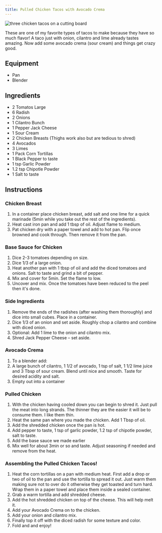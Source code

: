```yaml
---
title: Pulled Chicken Tacos with Avocado Crema
---
```


![three chicken tacos on a cutting board](../../images/pulled-chicken-tacos.jpg)

These are one of my favorite types of tacos to make because they have so much flavor! A taco just with onion, cilantro and lime already tastes amazing. Now add some avocado crema (sour cream) and things get crazy good.

## Equipment 

- Pan
- Blender

## Ingredients 

- 2 Tomatos Large
- 6 Radish
- 2 Onions
- 1 Cilantro Bunch
- 1 Pepper Jack Cheese
- 1 Sour Cream
- 2 Chicken Breasts (Thighs work also but are tedious to shred)
- 4 Avocados
- 3 Limes
- 1 Pack Corn Tortillas
- 1 Black Pepper to taste
- 1 tsp Garlic Powder
- 1.2 tsp Chipotle Powder
- 1 Salt to taste

## Instructions 

### Chicken Breast 

1. In a container place chicken breast, add salt and one lime for a quick marinade (5min while you take out the rest of the ingredients).
2. Heat cast iron pan and add 1 tbsp of oil. Adjust flame to medium.
3. Pat chicken dry with a paper towel and add to hot pan. Flip once browned and cook through. Then remove it from the pan.

### Base Sauce for Chicken 

1. Dice 2-3 tomatoes depending on size.
2. Dice 1/3 of a large onion.
3. Heat another pan with 1 tbsp of oil and add the diced tomatoes and onions. Salt to taste and grind a bit of pepper.
4. Mix and cover for 5min. Set the flame to low.
5. Uncover and mix. Once the tomatoes have been reduced to the peel then it's done.

### Side Ingredients 

1. Remove the ends of the radishes (after washing them thoroughly) and dice into small cubes. Place in a container.
2. Dice 1/3 of an onion and set aside. Roughly chop a cilantro and combine with diced onion.
3. Optional: Add 1 lime to the onion and cilantro mix.
4. Shred Jack Pepper Cheese – set aside.

### Avocado Crema 

1. To a blender add:
2. A large bunch of cilantro, 1 1/2 of avocado, 1 tsp of salt, 1 1/2 lime juice and 3 Tbsp of sour cream. Blend until nice and smooth. Taste for desired acidity and salt.
3. Empty out into a container

### Pulled Chicken 

1. With the chicken having cooled down you can begin to shred it. Just pull the meat into long strands. The thinner they are the easier it will be to consume them. I like them thin.
2. Heat the same pan where you made the chicken. Add 1 Tbsp of oil.
3. Add the shredded chicken once the pan is hot.
4. Add pepper to taste, 1 tsp of garlic powder, 1.2 tsp of chipotle powder, salt to taste.
5. Add the base sauce we made earlier
6. Mix well for about 3min or so and taste. Adjust seasoning if needed and remove from the heat.

### Assembling the Pulled Chicken Tacos!

1. Heat the corn tortillas on a pan with medium heat. First add a drop or two of oil to the pan and use the tortilla to spread it out. Just warm them making sure not to over do it otherwise they get toasted and turn hard. Wrap them in a paper towel and place them inside a sealed container.
2. Grab a warm tortilla and add shredded cheese.
3. Add the hot shredded chicken on top of the cheese. This will help melt it.
4. Add your Avocado Crema on to the chicken.
5. Add your onion and cilantro mix.
6. Finally top it off with the diced radish for some texture and color.
7. Fold and and enjoy!